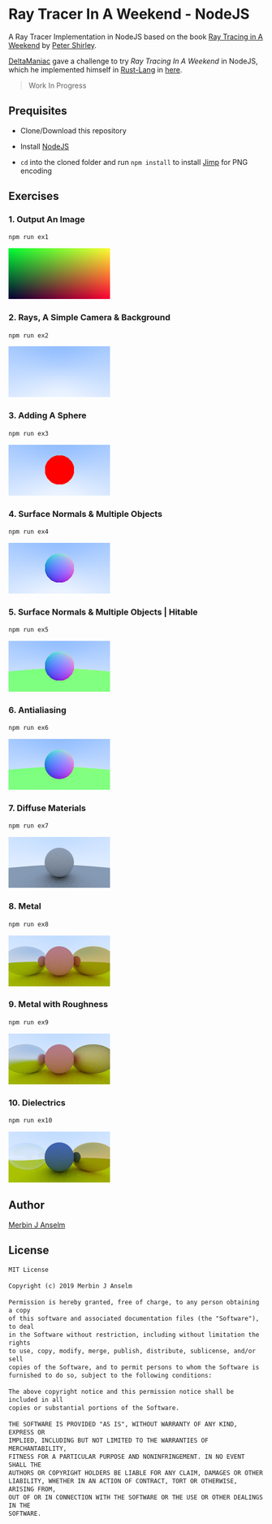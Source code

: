 # Ray Tracer In A Weekend - NodeJS

A Ray Tracer Implementation in NodeJS based on the book [Ray Tracing in A Weekend](http://www.realtimerendering.com/) by [Peter Shirley](https://en.wikipedia.org/wiki/Peter_Shirley).

[DeltaManiac](https://github.com/DeltaManiac) gave a challenge to try *Ray Tracing In A Weekend* in NodeJS, which he implemented himself in [Rust-Lang](https://www.rust-lang.org/) in [here](https://github.com/DeltaManiac/Weekend-Ray-Tracer).

> Work In Progress

## Prequisites

* Clone/Download this repository

* Install [NodeJS](https://nodejs.org)

* `cd` into the cloned folder and run `npm install` to install [Jimp](https://github.com/oliver-moran/jimp) for PNG encoding

## Exercises

### 1. Output An Image

```bash
npm run ex1
```

![Output An Image](output/exercise-1.png)

### 2. Rays, A Simple Camera & Background

```bash
npm run ex2
```

![Rays, A Simple Camera & Background](output/exercise-2.png)

### 3. Adding A Sphere

```bash
npm run ex3
```

![Adding A Sphere](output/exercise-3.png)

### 4. Surface Normals & Multiple Objects

```bash
npm run ex4
```

![Surface Normals & Multiple Objects](output/exercise-4.png)

### 5. Surface Normals & Multiple Objects | Hitable

```bash
npm run ex5
```

![Surface Normals & Multiple Objects | Hitable](output/exercise-5.png)

### 6. Antialiasing

```bash
npm run ex6
```

![Antialiasing](output/exercise-6.png)

### 7. Diffuse Materials

```bash
npm run ex7
```

![Diffuse Materials](output/exercise-7.png)

### 8. Metal

```bash
npm run ex8
```

![Metal](output/exercise-8.png)

### 9. Metal with Roughness

```bash
npm run ex9
```

![Metal with Roughness](output/exercise-9.png)

### 10. Dielectrics

```bash
npm run ex10
```

![Dielectrics](output/exercise-10.png)

## Author

[Merbin J Anselm](https://github.com/anselm94)

## License

```
MIT License

Copyright (c) 2019 Merbin J Anselm

Permission is hereby granted, free of charge, to any person obtaining a copy
of this software and associated documentation files (the "Software"), to deal
in the Software without restriction, including without limitation the rights
to use, copy, modify, merge, publish, distribute, sublicense, and/or sell
copies of the Software, and to permit persons to whom the Software is
furnished to do so, subject to the following conditions:

The above copyright notice and this permission notice shall be included in all
copies or substantial portions of the Software.

THE SOFTWARE IS PROVIDED "AS IS", WITHOUT WARRANTY OF ANY KIND, EXPRESS OR
IMPLIED, INCLUDING BUT NOT LIMITED TO THE WARRANTIES OF MERCHANTABILITY,
FITNESS FOR A PARTICULAR PURPOSE AND NONINFRINGEMENT. IN NO EVENT SHALL THE
AUTHORS OR COPYRIGHT HOLDERS BE LIABLE FOR ANY CLAIM, DAMAGES OR OTHER
LIABILITY, WHETHER IN AN ACTION OF CONTRACT, TORT OR OTHERWISE, ARISING FROM,
OUT OF OR IN CONNECTION WITH THE SOFTWARE OR THE USE OR OTHER DEALINGS IN THE
SOFTWARE.
```